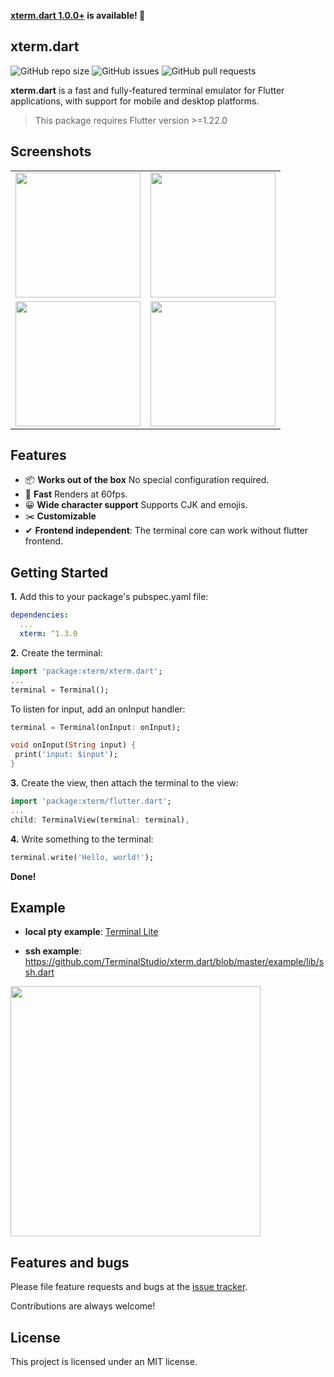 **[xterm.dart 1.0.0+](https://pub.dev/packages/xterm) is available! 🎉**

## xterm.dart

<p>
    <img alt="GitHub repo size" src="https://img.shields.io/github/repo-size/TerminalStudio/xterm.dart">
    <img alt="GitHub issues" src="https://img.shields.io/github/issues-raw/TerminalStudio/xterm.dart">
    <img alt="GitHub pull requests" src="https://img.shields.io/github/issues-pr/TerminalStudio/xterm.dart">
</p>


**xterm.dart** is a fast and fully-featured terminal emulator for Flutter applications, with support for mobile and desktop platforms.

> This package requires Flutter version >=1.22.0

## Screenshots

<table>
  <tr>
    <td>
		<img width="200px" src="https://raw.githubusercontent.com/TerminalStudio/xterm.dart/master/media/demo-shell.png">
    </td>
    <td>
       <img width="200px" src="https://raw.githubusercontent.com/TerminalStudio/xterm.dart/master/media/demo-vim.png">
    </td>
  <tr>
  </tr>
    <td>
       <img width="200px" src="https://raw.githubusercontent.com/TerminalStudio/xterm.dart/master/media/demo-htop.png">
    </td>
    <td>
       <img width="200px" src="https://raw.githubusercontent.com/TerminalStudio/xterm.dart/master/media/demo-dialog.png">
    </td>
  </tr>
</table>

## Features

- 📦 **Works out of the box** No special configuration required.
- 🚀 **Fast** Renders at 60fps.
- 😀 **Wide character support** Supports CJK and emojis.
- ✂️ **Customizable** 
- ✔ **Frontend independent**: The terminal core can work without flutter frontend.

## Getting Started

**1.** Add this to your package's pubspec.yaml file:

```yml
dependencies:
  ...
  xterm: ^1.3.0
```

**2.** Create the terminal:

```dart
import 'package:xterm/xterm.dart';
...
terminal = Terminal();
```

To listen for input, add an onInput handler:

```dart
terminal = Terminal(onInput: onInput);

void onInput(String input) {
 print('input: $input');
}
```

**3.** Create the view, then attach the terminal to the view:

```dart
import 'package:xterm/flutter.dart';
...
child: TerminalView(terminal: terminal),
```

**4.** Write something to the terminal:

```dart
terminal.write('Hello, world!');
```

**Done!**

## Example

- **local pty example**: [Terminal Lite](https://github.com/TerminalStudio/xterm.dart)

- **ssh example**: https://github.com/TerminalStudio/xterm.dart/blob/master/example/lib/ssh.dart
<img width="400px" src="https://raw.githubusercontent.com/TerminalStudio/xterm.dart/master/media/example-ssh.png">

## Features and bugs

Please file feature requests and bugs at the [issue tracker](https://github.com/TerminalStudio/xterm.dart/issues).

Contributions are always welcome!

## License

This project is licensed under an MIT license.